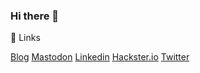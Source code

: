 ### Hi there 👋

🔗 Links

[Blog](https://devmil.de) 
[Mastodon](https://mastodon.social/@devmil) 
[Linkedin](https://www.linkedin.com/in/devmil/) 
[Hackster.io](https://www.hackster.io/devmil) 
[Twitter](https://www.twitter.com/devmil/) 

<!--
**devmil/devmil** is a ✨ _special_ ✨ repository because its `README.md` (this file) appears on your GitHub profile.

Here are some ideas to get you started:

- 🔭 I’m currently working on ...
- 🌱 I’m currently learning ...
- 👯 I’m looking to collaborate on ...
- 🤔 I’m looking for help with ...
- 💬 Ask me about ...
- 📫 How to reach me: ...
- 😄 Pronouns: ...
- ⚡ Fun fact: ...
-->

<a rel="me" href="https://mastodon.social/@devmil" />
